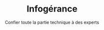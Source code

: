 ---
title: Infogérance
subtitle: Confier toute la partie technique à des experts
description: Les entreprises qui confient à Boot-Start leur SI ou service en ligne bénéficient d'une expertise IT et de l'agilité de nos équipes pour réaliser régulièrement des <b>maintenances évolutives et correctives</b>.
description2: Nos ingénieurs et docteurs en informatique de la donnée vous accompagnent dans <b> l'innovation de votre entreprise</b> et sont force de proposition sur la base d'une experience et d'un travail en partenariat avec les laboratoires de recherche, bénéficiant ainsi de technologies avancées en intelligence artificielle, analyse et traitement de données, développement informatique.
category: presentation
subcategory: start
layout: presentation
pic: /img/show/innovation-pme-digital.jpg
text-left: yes
---
